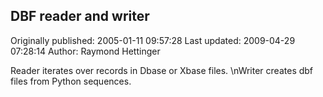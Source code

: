 ## DBF reader and writer

Originally published: 2005-01-11 09:57:28
Last updated: 2009-04-29 07:28:14
Author: Raymond Hettinger

Reader iterates over records in Dbase or Xbase files.\nWriter creates dbf files from Python sequences.